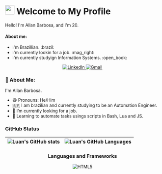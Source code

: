 # <img src="https://media.giphy.com/media/hvRJCLFzcasrR4ia7z/giphy.gif" width="30px"> Welcome to My Profile

Hello! I'm Allan Barbosa, and I'm 20.
<h4>About me:</h4>
<ul>
  
  <li> I'm Brazillian. :brazil:</li> 
  <li> I'm currently lookin for a job. :mag_right:</li> 
  <li> I'm currently studyign Information Systems. :open_book: </li> 
</ul>


<p align="center">
  <a href="https://www.linkedin.com/in/luan-carlos-gs/">
    <img src="https://img.shields.io/badge/LinkedIn-0077B5?style=for-the-badge&logo=linkedin&logoColor=white" alt="LinkedIn" />
 </a>
<a href="mailto:luan.carlos.3174@gmail.com">
    <img src="https://img.shields.io/badge/Gmail-D14836?style=for-the-badge&logo=gmail&logoColor=white" alt="Gmail" />
</a>
</p>

### 📝 About Me:

I'm Allan Barbosa.

- 😄 Pronouns: He/Him
- 🇧🇷 I am brazilian and currently studying to be an Automation Engineer.
- 🔭 I’m currently looking for a job.
- 🌱 Learning to automate tasks usings scripts in Bash, Lua and JS.

### GitHub Status

| ![Luan's GitHub stats](https://github-readme-stats.vercel.app/api?username=luancgs&show_icons=true&count_private=true&bg_color=1e1e2e&text_color=cdd6f4&icon_color=cba6f7&title_color=94e2d5) | ![Luan's GitHub Languages](https://github-readme-stats.vercel.app/api/top-langs/?username=luancgs&bg_color=1e1e2e&text_color=cdd6f4&icon_color=cba6f7&title_color=94e2d5) |
| :------------------------------------------------------------------------------------------------------------------: | :-----------------------------------------------------------------------------------------------------------------: |

<div align="center">

### Languages and Frameworks

![HTML5]([https://img.shields.io/badge/-HTML-orange](https://img.shields.io/badge/HTML5-E34F26?style=for-the-badge&logo=html5&logoColor=white))


</div>
<!--
**luancgs/luancgs** is a ✨ _special_ ✨ repository because its `README.md` (this file) appears on your GitHub profile.

Here are some ideas to get you started:

- 🔭 I’m currently working on ...
- 🌱 I’m currently learning ...
- 👯 I’m looking to collaborate on ...
- 🤔 I’m looking for help with ...
- 💬 Ask me about ...
- 📫 How to reach me: ...
- 😄 Pronouns: ...
- ⚡ Fun fact: ...
  -->

